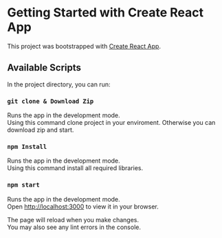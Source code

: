 # Getting Started with Create React App

This project was bootstrapped with [Create React App](https://github.com/facebook/create-react-app).

## Available Scripts

In the project directory, you can run:

### `git clone & Download Zip`

Runs the app in the development mode.\
Using this command clone project in your enviroment.
Otherwise you can download zip and start.

### `npm Install`

Runs the app in the development mode.\
Using this command install all required libraries.

### `npm start`

Runs the app in the development mode.\
Open [http://localhost:3000](http://localhost:3000) to view it in your browser.

The page will reload when you make changes.\
You may also see any lint errors in the console.
